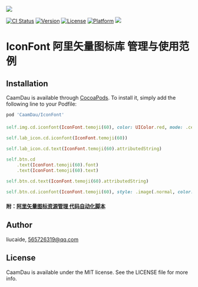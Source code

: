 <p>
  <img src="https://github.com/liucaide/Images/blob/master/CaamDau/caamdau.png" align=centre />
</p>

[![CI Status](https://img.shields.io/travis/CaamDau/IconFont.svg?style=flat)](https://travis-ci.org/CaamDau/IconFont)
[![Version](https://img.shields.io/cocoapods/v/CaamDauIconFont.svg?style=flat)](https://cocoapods.org/pods/CaamDauIconFont)
[![License](https://img.shields.io/cocoapods/l/CaamDauIconFont.svg?style=flat)](https://cocoapods.org/pods/CaamDauIconFont)
[![Platform](https://img.shields.io/cocoapods/p/CaamDauIconFont.svg?style=flat)](https://cocoapods.org/pods/CaamDauIconFont)
[![](https://img.shields.io/badge/Swift-4.0~5.0-orange.svg?style=flat)](https://cocoapods.org/pods/CaamDauIconFont)

# IconFont 阿里矢量图标库 管理与使用范例

## Installation

CaamDau is available through [CocoaPods](https://cocoapods.org). To install
it, simply add the following line to your Podfile:

```ruby
pod 'CaamDau/IconFont'
```
> 
#### 
```ruby
self.img.cd.iconfont(IconFont.temoji(60), color: UIColor.red, mode: .center)

self.lab_icon.cd.iconfont(IconFont.temoji(60))

self.lab_icon.cd.text(IconFont.temoji(60).attributedString)

self.btn.cd
    .text(IconFont.temoji(60).font)
    .text(IconFont.temoji(60).text)

self.btn.cd.text(IconFont.temoji(60).attributedString)
    
self.btn.cd.iconfont(IconFont.temoji(60), style: .image(.normal, color: UIColor.red, mode: .center))
```
#### 附：[阿里矢量图标资源管理 代码自动化脚本](https://github.com/liucaide/SapSapSeoi)

## Author

liucaide, 565726319@qq.com

## License

CaamDau is available under the MIT license. See the LICENSE file for more info.
